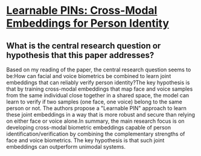 # [Learnable PINs: Cross-Modal Embeddings for Person Identity](https://arxiv.org/abs/1805.00833)

## What is the central research question or hypothesis that this paper addresses?

Based on my reading of the paper, the central research question seems to be:How can facial and voice biometrics be combined to learn joint embeddings that can reliably verify person identity?The key hypothesis is that by training cross-modal embeddings that map face and voice samples from the same individual close together in a shared space, the model can learn to verify if two samples (one face, one voice) belong to the same person or not. The authors propose a "Learnable PIN" approach to learn these joint embeddings in a way that is more robust and secure than relying on either face or voice alone.In summary, the main research focus is on developing cross-modal biometric embeddings capable of person identification/verification by combining the complementary strengths of face and voice biometrics. The key hypothesis is that such joint embeddings can outperform unimodal systems.
